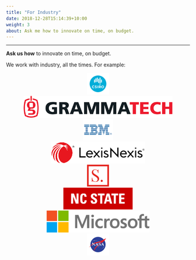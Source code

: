 ```yaml
---
title: "For Industry"
date: 2018-12-28T15:14:39+10:00
weight: 3
about: Ask me how to innovate on time, on budget.  
---
```


<div id="For Industry" class="w3-container city" style="display: block;">
<hr>
 <b>Ask us how</b>
 to innovate on time, on budget.

<p>We work with industry, all the times. 
 For example:

<center>
<img height="60px" src="images/logo/csiro.jpeg">
<br><img height="60px" src="images/logo/grammatech.png">
<br><img height="60px" src="images/logo/ibm.png">
<br><img height="60px" src="images/logo/lexisnexis.png">
<br><img height="60px" src="images/logo/logo-mobile.svg">
<br><img height="60px" src="images/logo/logo.svg">
<br><img height="60px" src="images/logo/msoft.png">
<br><img height="60px" src="images/logo/nasa.png">
</center>
</div>
